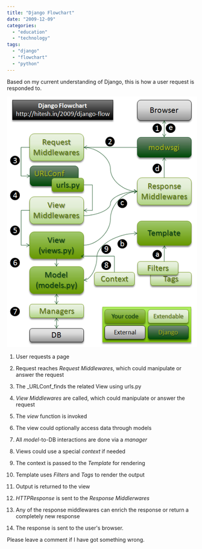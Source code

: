 ```yaml
---
title: "Django Flowchart"
date: "2009-12-09"
categories: 
  - "education"
  - "technology"
tags: 
  - "django"
  - "flowchart"
  - "python"
---
```


Based on my current understanding of Django, this is how a user request is responded to.

![Django Flowchart](images/120909_1217_DjangoFlowc1.png)

1. User requests a page
2. Request reaches _Request Middlewares_, which could manipulate or answer the request
3. The _URLConf_finds the related View using urls.py
4. _View Middlewares_ are called, which could manipulate or answer the request
5. The _view_ function is invoked
6. The view could optionally access data through models
7. All _model_\-to-DB interactions are done via a _manager_
8. Views could use a special _context_ if needed
9. The context is passed to the _Template_ for rendering

1. Template uses _Filters_ and _Tags_ to render the output
2. Output is returned to the view
3. _HTTPResponse_ is sent to the _Response Middlerwares_
4. Any of the response middlewares can enrich the response or return a completely new response
5. The response is sent to the user's browser.

Please leave a comment if I have got something wrong.
